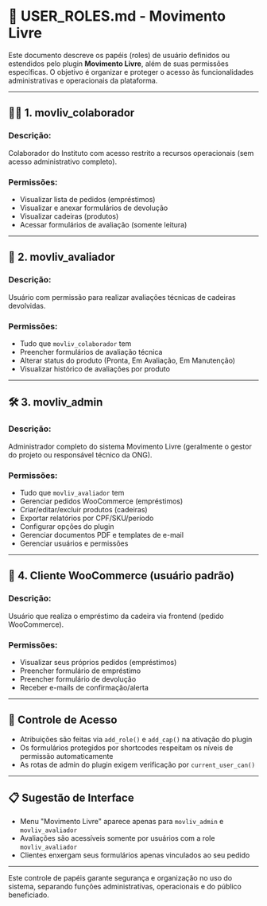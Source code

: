 # 👥 USER_ROLES.md - Movimento Livre

Este documento descreve os papéis (roles) de usuário definidos ou estendidos pelo plugin **Movimento Livre**, além de suas permissões específicas. O objetivo é organizar e proteger o acesso às funcionalidades administrativas e operacionais da plataforma.

---

## 🧑‍⚕️ 1. movliv_colaborador

### Descrição:
Colaborador do Instituto com acesso restrito a recursos operacionais (sem acesso administrativo completo).

### Permissões:
- Visualizar lista de pedidos (empréstimos)
- Visualizar e anexar formulários de devolução
- Visualizar cadeiras (produtos)
- Acessar formulários de avaliação (somente leitura)

---

## 🧪 2. movliv_avaliador

### Descrição:
Usuário com permissão para realizar avaliações técnicas de cadeiras devolvidas.

### Permissões:
- Tudo que `movliv_colaborador` tem
- Preencher formulários de avaliação técnica
- Alterar status do produto (Pronta, Em Avaliação, Em Manutenção)
- Visualizar histórico de avaliações por produto

---

## 🛠️ 3. movliv_admin

### Descrição:
Administrador completo do sistema Movimento Livre (geralmente o gestor do projeto ou responsável técnico da ONG).

### Permissões:
- Tudo que `movliv_avaliador` tem
- Gerenciar pedidos WooCommerce (empréstimos)
- Criar/editar/excluir produtos (cadeiras)
- Exportar relatórios por CPF/SKU/período
- Configurar opções do plugin
- Gerenciar documentos PDF e templates de e-mail
- Gerenciar usuários e permissões

---

## 👤 4. Cliente WooCommerce (usuário padrão)

### Descrição:
Usuário que realiza o empréstimo da cadeira via frontend (pedido WooCommerce).

### Permissões:
- Visualizar seus próprios pedidos (empréstimos)
- Preencher formulário de empréstimo
- Preencher formulário de devolução
- Receber e-mails de confirmação/alerta

---

## 🔐 Controle de Acesso

- Atribuições são feitas via `add_role()` e `add_cap()` na ativação do plugin
- Os formulários protegidos por shortcodes respeitam os níveis de permissão automaticamente
- As rotas de admin do plugin exigem verificação por `current_user_can()`

---

## 📋 Sugestão de Interface

- Menu "Movimento Livre" aparece apenas para `movliv_admin` e `movliv_avaliador`
- Avaliações são acessíveis somente por usuários com a role `movliv_avaliador`
- Clientes enxergam seus formulários apenas vinculados ao seu pedido

---

Este controle de papéis garante segurança e organização no uso do sistema, separando funções administrativas, operacionais e do público beneficiado.

